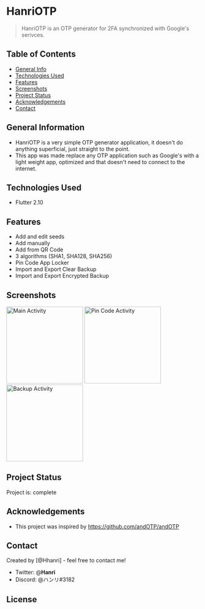 # HanriOTP
> HanriOTP is an OTP generator for 2FA synchronized with Google's serivces.

## Table of Contents
* [General Info](#general-information)
* [Technologies Used](#technologies-used)
* [Features](#features)
* [Screenshots](#screenshots)
* [Project Status](#project-status)
* [Acknowledgements](#acknowledgements)
* [Contact](#contact)
<!-- * [License](#license) -->


## General Information
- HanriOTP is a very simple OTP generator application, it doesn't do anything superficial, just straight to the point.
- This app was made replace any OTP application such as Google's with a light weight app, optimized and that doesn't need to connect to the internet.

## Technologies Used
- Flutter 2.10

## Features
- Add and edit seeds
- Add manually
- Add from QR Code
- 3 algorithms (SHA1, SHA128, SHA256)
- Pin Code App Locker
- Import and Export Clear Backup
- Import and Export Encrypted Backup

## Screenshots
[<img width=200 alt="Main Activity" src="https://github.com/Hhanri/otp_generator/blob/main/assets/screenshots/home_screen.png">](https://github.com/Hhanri/otp_generator/blob/main/assets/screenshots/home_screen.png)
[<img width=200 alt="Pin Code Activity" src="https://github.com/Hhanri/otp_generator/blob/main/assets/screenshots/pin_code_screen.png">](https://github.com/Hhanri/otp_generator/blob/main/assets/screenshots/pin_code_screen.png)
[<img width=200 alt="Backup Activity" src="https://github.com/Hhanri/otp_generator/blob/main/assets/screenshots/backup_settings_screen.png">](https://github.com/Hhanri/otp_generator/blob/main/assets/screenshots/backup_settings_screen.png)


## Project Status
Project is: complete

## Acknowledgements
- This project was inspired by https://github.com/andOTP/andOTP

## Contact
Created by [@Hhanri] - feel free to contact me!
- Twitter: @__Hanri__
- Discord: @ハンリ#3182

## License
<!-- This project is open source and available under the [... License](). -->